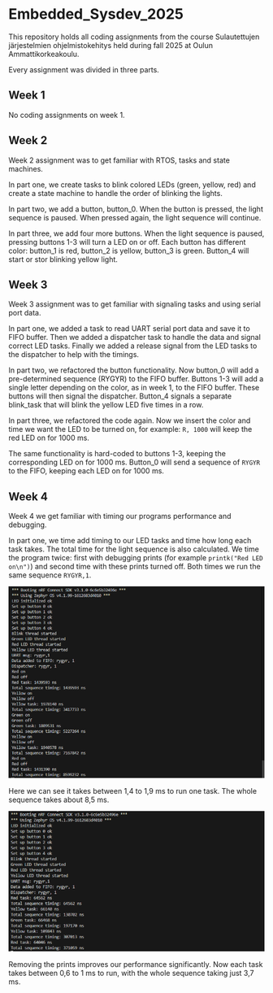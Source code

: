 # Embedded\_Sysdev\_2025



This repository holds all coding assignments from the course Sulautettujen järjestelmien ohjelmistokehitys held during fall 2025 at Oulun Ammattikorkeakoulu.

Every assignment was divided in three parts.



## Week 1



No coding assignments on week 1.



## Week 2



Week 2 assignment was to get familiar with RTOS, tasks and state machines.



In part one, we create tasks to blink colored LEDs (green, yellow, red) and create a state machine to handle the order of blinking the lights.



In part two, we add a button, button\_0. When the button is pressed, the light sequence is paused. When pressed again, the light sequence will continue.



In part three, we add four more buttons. When the light sequence is paused, pressing buttons 1-3 will turn a LED on or off. Each button has different color: button\_1 is red, button\_2 is yellow, button\_3 is green. Button\_4 will start or stor blinking yellow light.


## Week 3


Week 3 assignment was to get familiar with signaling tasks and using serial port data.



In part one, we added a task to read UART serial port data and save it to FIFO buffer. Then we added a dispatcher task to handle the data and signal correct LED tasks. Finally we added a release signal from the LED tasks to the dispatcher to help with the timings.



In part two, we refactored the button functionality. Now button_0 will add a pre-determined sequence (RYGYR) to the FIFO buffer. Buttons 1-3 will add a single letter depending on the color, as in week 1, to the FIFO buffer. These buttons will then signal the dispatcher. Button_4 signals a separate blink_task that will blink the yellow LED five times in a row.



In part three, we refactored the code again. Now we insert the color and time we want the LED to be turned on, for example:
`R, 1000`
will keep the red LED on for 1000 ms.

The same functionality is hard-coded to buttons 1-3, keeping the corresponding LED on for 1000 ms. Button_0 will send a sequence of `RYGYR` to the FIFO, keeping each LED on for 1000 ms.

## Week 4


Week 4 we get familiar with timing our programs performance and debugging.



In part one, we time add timing to our LED tasks and time how long each task takes. The total time for the light sequence is also calculated. We time the program twice: first with debugging prints (for example `printk("Red LED on\n")`) and second time with these prints turned off. Both times we run the same sequence `RYGYR,1`.



![Screenshot of console, showing the timing of program with debugging prints turned on.](/images/w4p1_timing_prints.png)

Here we can see it takes between 1,4 to 1,9 ms to run one task. The whole sequence takes about 8,5 ms.



![Screenshot of console, showing the timing of program with debugging prints turned off.](/images/w4p1_timing_no_prints.png)

Removing the prints improves our performance significantly. Now each task takes between 0,6 to 1 ms to run, with the whole sequence taking just 3,7 ms.
